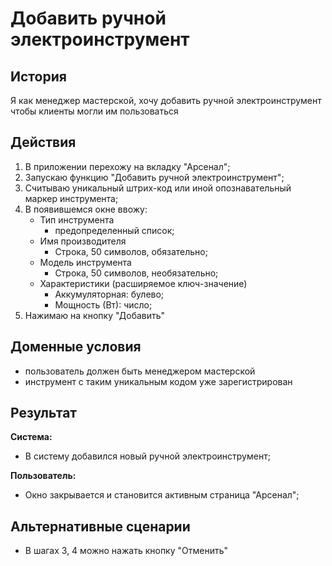 # Добавить ручной электроинструмент
## История
Я как менеджер мастерской, хочу добавить ручной электроинструмент чтобы клиенты могли им пользоваться

## Действия
1. В приложении перехожу на вкладку "Арсенал";
2. Запускаю функцию "Добавить ручной электроинструмент";
3. Считываю уникальный штрих-код или иной опознавательный маркер инструмента;
4. В появившемся окне ввожу:
    - Тип инструмента
        - предопределенный список;
    - Имя производителя 
        - Строка, 50 символов, обязательно;
    - Модель инструмента
        - Строка, 50 символов, необязательно;
    - Характеристики (расширяемое ключ-значение)
        - Аккумуляторная: булево;
        - Мощность (Вт): число;
5. Нажимаю на кнопку "Добавить"

## Доменные условия
- пользователь должен быть менеджером мастерской
- инструмент с таким уникальным кодом уже зарегистрирован

## Результат
**Система:**
- В систему добавился новый ручной электроинструмент;

**Пользователь:**
- Окно закрывается и становится активным страница "Арсенал";

## Альтернативные сценарии
- В шагах 3, 4 можно нажать кнопку "Отменить"
